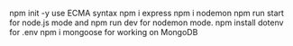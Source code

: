 npm init -y
use ECMA syntax
npm i express
npm i nodemon
npm run start for node.js mode and npm run dev for nodemon mode.
npm install dotenv for .env
npm i mongoose for working on MongoDB
